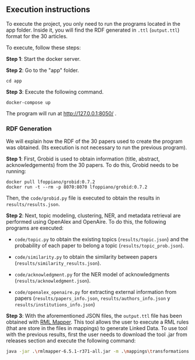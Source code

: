 ## Execution instructions
To execute the project, you only need to run the programs located in the app folder. Inside it, you will find the RDF generated in `.ttl` (`output.ttl`) format for the 30 articles.

To execute, follow these steps:

**Step 1**: Start the docker server.

**Step 2**: Go to the "app" folder.

```
cd app
```

**Step 3**: Execute the following command.

```
docker-compose up
```

The program will run at http://127.0.0.1:8050/ .


### RDF Generation
We will explain how the RDF of the 30 papers used to create the program was obtained. (Its execution is not necessary to run the previous program).

**Step 1**: First, Grobid is used to obtain information (title, abstract, acknowledgements) from the 30 papers. To do this, Grobid needs to be running:

```
docker pull lfoppiano/grobid:0.7.2
docker run -t --rm -p 8070:8070 lfoppiano/grobid:0.7.2
```

Then, the `code/grobid.py` file is executed to obtain the results in `results/results.json`.

**Step 2**: Next, topic modeling, clustering, NER, and metadata retrieval are performed using OpenAlex and OpenAire. To do this, the following programs are executed:

* `code/topic.py`  to obtain the existing topics (`results/topic.json`) and the probability of each paper to belong a topic (`results/topic_prob.json`).

* `code/similarity.py` to obtain the similarity between papers (`results/similarity_results.json`).

* `code/acknowledgment.py` for the NER model of acknowledgments (`results/acknowledgment.json`).

* `code/openalex_openaire.py` for extracting external information from papers (`results/papers_info.json`, `results/authors_info.json` y `results/institutions_info.json`)

**Step 3**: With the aforementioned JSON files, the `output.ttl` file has been obtained with [RML Mapper](https://github.com/RMLio/rmlmapper-java). This tool allows the user to execute a RML rules (that are store in the files in mappings) to generate Linked Data.  To use tool with the previous results, first the user needs to download the tool .jar from releases section and execute 
the following command: 
```bash
java -jar .\rmlmapper-6.5.1-r371-all.jar -m .\mappings\transformations.ttl -o app/output.ttl -s turtle 
```